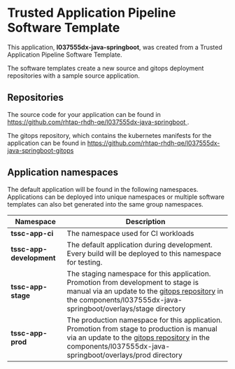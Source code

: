 # Trusted Application Pipeline Software Template

This application, **l037555dx-java-springboot**, was created from a Trusted Application Pipeline Software Template.

The software templates create a new source and gitops deployment repositories with a sample source application. 

## Repositories

The source code for your application can be found in [https://github.com/rhtap-rhdh-qe/l037555dx-java-springboot ](https://github.com/rhtap-rhdh-qe/l037555dx-java-springboot ).
 
The gitops repository, which contains the kubernetes manifests for the application can be found in 
[https://github.com/rhtap-rhdh-qe/l037555dx-java-springboot-gitops ](https://github.com/rhtap-rhdh-qe/l037555dx-java-springboot-gitops ) 

## Application namespaces 

The default application will be found in the following namespaces. Applications can be deployed into unique namespaces or multiple software templates can also bet generated into the same group namespaces.  

|  Namespace   |  Description   |  
| -------- | -------- |
| **tssc-app-ci** | The namespace used for CI workloads |
| **tssc-app-development** | The default application during development. Every build will be deployed to this namespace for testing. |
| **tssc-app-stage** | The staging namespace for this application. Promotion from development to stage is manual via an update to the [gitops repository](https://github.com/rhtap-rhdh-qe/l037555dx-java-springboot-gitops ) in the components/l037555dx-java-springboot/overlays/stage directory |
| **tssc-app-prod** | The production namespace for this application. Promotion from stage to production is manual via an update to the [gitops repository](https://github.com/rhtap-rhdh-qe/l037555dx-java-springboot-gitops ) in the components/l037555dx-java-springboot/overlays/prod directory |